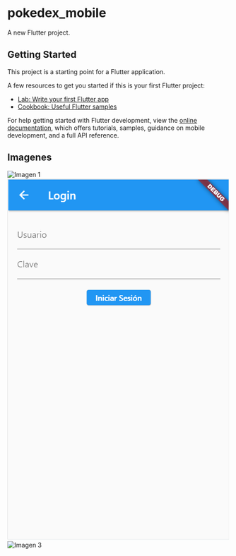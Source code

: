 <!-- @format -->

# pokedex_mobile

A new Flutter project.

## Getting Started

This project is a starting point for a Flutter application.

A few resources to get you started if this is your first Flutter project:

- [Lab: Write your first Flutter app](https://docs.flutter.dev/get-started/codelab)
- [Cookbook: Useful Flutter samples](https://docs.flutter.dev/cookbook)

For help getting started with Flutter development, view the
[online documentation](https://docs.flutter.dev/), which offers tutorials,
samples, guidance on mobile development, and a full API reference.

## Imagenes

![Imagen 1](https://github-production-user-asset-6210df.s3.amazonaws.com/134081543/263110661-d531ee0f-3c00-47fa-94d9-3d30b0b9f9b7.png)
![Imagen 2](https://github.com/RonnyAmoresAG/pokedex_mobile/blob/main/Login_Screen.png?raw=true)
![Imagen 3](https://github-production-user-asset-6210df.s3.amazonaws.com/134081543/263111911-8516fc68-56f6-45fd-a582-c7ec685358a2.png)
